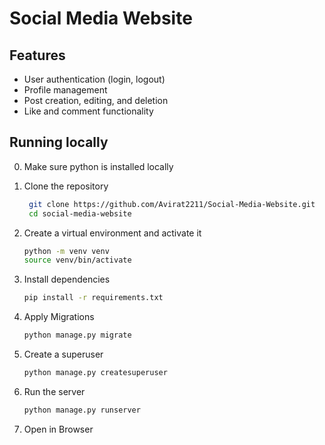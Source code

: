 # Social Media Website

## Features
- User authentication (login, logout)
- Profile management
- Post creation, editing, and deletion
- Like and comment functionality

## Running locally
0. Make sure python is installed locally
1. Clone the repository
   ```bash
    git clone https://github.com/Avirat2211/Social-Media-Website.git
    cd social-media-website
   ```

2. Create a virtual environment and activate it
   ```bash
   python -m venv venv
   source venv/bin/activate
   ```
3. Install dependencies
   ```bash
   pip install -r requirements.txt
   ```
4. Apply Migrations
   ```bash
   python manage.py migrate
   ```

5. Create a superuser
   ```bash
   python manage.py createsuperuser
   ```
6. Run the server
   ```bash
   python manage.py runserver
   ```
7. Open in Browser


   
